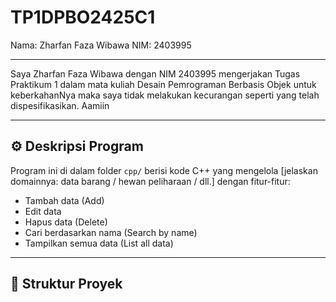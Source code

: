 # TP1DPBO2425C1

Nama: Zharfan Faza Wibawa
NIM: 2403995

---

Saya Zharfan Faza Wibawa dengan NIM 2403995 mengerjakan Tugas Praktikum 1 dalam mata kuliah Desain Pemrograman Berbasis Objek untuk keberkahanNya maka saya tidak melakukan kecurangan seperti yang telah dispesifikasikan. Aamiin

---

## :gear: Deskripsi Program  
Program ini di dalam folder `cpp/` berisi kode C++ yang mengelola [jelaskan domainnya: data barang / hewan peliharaan / dll.] dengan fitur-fitur:

- Tambah data (Add)  
- Edit data  
- Hapus data (Delete)  
- Cari berdasarkan nama (Search by name)  
- Tampilkan semua data (List all data)  

---

## :file_folder: Struktur Proyek  
